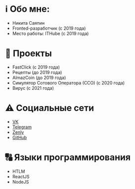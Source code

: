 # ℹ Обо мне: 
- Никита Саяпин
- Fronted-разработчик (с 2019 года)
- Место работы: ITHube (с 2019 года)

# 🔁 Проекты
- FastClick (с 2019 года) 
- Рецепты (до 2019 года) 
- AlmazCoin (до 2019 года) 
- Симулятор Сотового Оператора (ССО) (с 2020 года) 
- Вирус (с 2021 года) 

# ⚠ Социальные сети
- [VK](https://vk.com/pukhn)
- [Telegram](https://t.me/pukhn)
- [Zenly](https://zen.ly/pukhn)
- [GitHub](https://github.com/npukhn)

# 🔠 Языки программирования
- HTLM
- ReactJS
- NodeJS





<!---
npukhn/npukhn is a ✨ special ✨ repository because its `README.md` (this file) appears on your GitHub profile.
You can click the Preview link to take a look at your changes.
--->
